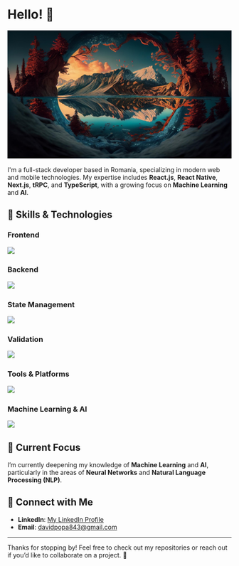 # Hello! 👋

![GitHub Header Image](image.png)

I'm a full-stack developer based in Romania, specializing in modern web and mobile technologies. My expertise includes **React.js**, **React Native**, **Next.js**, **tRPC**, and **TypeScript**, with a growing focus on **Machine Learning** and **AI**.

## 🚀 Skills & Technologies

### Frontend
<p align="left">
  <img src="https://skillicons.dev/icons?i=react,nextjs,typescript,javascript,html,css,tailwind,styledcomponents" />
</p>

### Backend
<p align="left">
  <img src="https://skillicons.dev/icons?i=nodejs,trpc,graphql,mongodb,postgres,firebase,supabase" />
</p>

### State Management
<p align="left">
  <img src="https://skillicons.dev/icons?i=zustand" />
</p>

### Validation
<p align="left">
  <img src="https://skillicons.dev/icons?i=zod" />
</p>

### Tools & Platforms
<p align="left">
  <img src="https://skillicons.dev/icons?i=git,github,docker,vscode,figma,jest,linux,apple" />
</p>

### Machine Learning & AI
<p align="left">
  <img src="https://skillicons.dev/icons?i=python,tensorflow,pytorch" />
</p>

## 🌱 Current Focus
I’m currently deepening my knowledge of **Machine Learning** and **AI**, particularly in the areas of **Neural Networks** and **Natural Language Processing (NLP)**.

## 💬 Connect with Me
- **LinkedIn**: [My LinkedIn Profile](https://www.linkedin.com/in/david-popa-54443a230/)
- **Email**: davidpopa843@gmail.com

---

Thanks for stopping by! Feel free to check out my repositories or reach out if you’d like to collaborate on a project. 🚀
